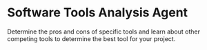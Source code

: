 # Software Tools Analysis Agent
Determine the pros and cons of specific tools and learn about other competing tools to determine the best tool for your project.
